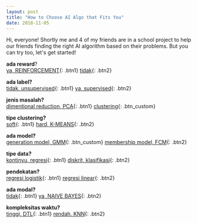 ```yaml
---
layout: post
title: "How to Choose AI Algo that Fits You"
date: 2018-11-05
---
```


Hi, everyone! Shortly me and 4 of my friends are in a school project to help our friends finding the right AI algorithm based on their problems. But you can try too, let's get started!

<a name="parameter1">**ada reward**?</a><br>
[ya, REINFORCEMENT](#parameter1){: .btn1}
[tidak](#parameter2){: .btn2}

<a name="parameter2">**ada label?**</a><br>
[tidak, unsupervised](#parameter3){: .btn1}
[ya, supervised](#parameter6){: .btn2}

<a name="parameter3">**jenis masalah?**</a><br>
[dimentional reduction, PCA](#parameter3){: .btn1}
[clustering](#parameter4){: .btn_custom}

<a name="parameter4">**tipe clustering?**</a><br>
[soft](#parameter5){: .btn1}
[hard, K-MEANS](#parameter4){: .btn2}

<a name="parameter5">**ada model?**</a><br>
[generation model, GMM](#parameter5){: .btn_custom}
[membership model, FCM](#parameter5){: .btn2}

<a name="parameter6">**tipe data?**</a><br>
[kontinyu, regresi](#parameter7){: .btn1}
[diskrit, klasifikasi](#parameter8){: .btn2}

<a name="parameter7">**pendekatan?**</a><br>
[regresi logistik](#parameter7){: .btn1}
[regresi linear](#parameter7){: .btn2}

<a name="parameter8">**ada modal?**</a><br>
[tidak](#parameter9){: .btn1}
[ya, NAIVE BAYES](#parameter8){: .btn2}

<a name="parameter9">**kompleksitas waktu?**</a><br>
[tinggi, DTL](#parameter9){: .btn1}
[rendah, KNN](#parameter9){: .btn2}